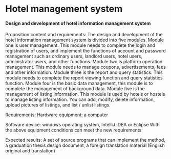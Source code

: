 # Hotel management system
#### Design and development of hotel information management system

Proposition content and requirements:
The design and development of the hotel information management system is divided into five modules. Module one is user management. This module needs to complete the login and registration of users, and implement the functions of account and password management such as ordinary users, landlord users, hotel users, administrator users, and other functions. Module two is platform operation management. This module needs to manage coupons, advertisements, fees and other information. Module three is the report and query statistics. This module needs to complete the report viewing function and query statistics function. Module four is the basic data management, this module is to complete the management of background data. Module five is the management of listing information. This module is used by hotels or hostels to manage listing information. You can add, modify, delete information, upload pictures of listings, and list / unlist listings.

Requirements:
Hardware equipment: a computer

Software device: windows operating system, IntelliJ IDEA or Eclipse
With the above equipment conditions can meet the new requirements

Expected results:
A set of source programs that can implement the method, a graduation thesis design document, a foreign translation material (English original and translation)

